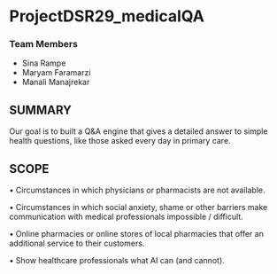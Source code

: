 ###

# ProjectDSR29_medicalQA

### Team Members

- Sina Rampe
- Maryam Faramarzi
- Manali Manajrekar

## SUMMARY
Our goal is to built a Q&A engine that gives a detailed answer to simple health questions, like those asked every day in primary care. 

## SCOPE
• Circumstances in which physicians or pharmacists are not available.

• Circumstances in which social anxiety, shame or other barriers make communication with medical professionals impossible / difficult.

• Online pharmacies or online stores of local pharmacies that offer an additional service to their customers.

• Show healthcare professionals what AI can (and cannot).

